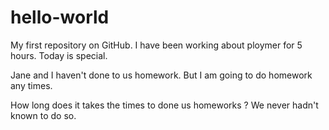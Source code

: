 # hello-world
My first repository on GitHub.
I have been working about ploymer for 5 hours.
Today is special.

Jane and I haven't done to us homework.
But I am going to do homework any times.

How long  does it takes the times to done us homeworks ?
We never hadn't known to do so.
